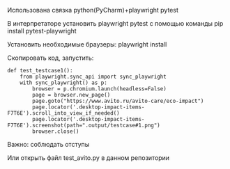 Использована связка python(PyCharm)+playwright pytest

В интерпретаторе установить playwright pytest c помощью команды 
pip install pytest-playwright

Установить необходимые браузеры:
playwright install


Скопировать код, запустить:

    def test_testcase1():
        from playwright.sync_api import sync_playwright
        with sync_playwright() as p:
            browser = p.chromium.launch(headless=False)
            page = browser.new_page()
            page.goto("https://www.avito.ru/avito-care/eco-impact")
            page.locator('.desktop-impact-items-F7T6E').scroll_into_view_if_needed()
            page.locator('.desktop-impact-items-F7T6E').screenshot(path=".output/testcase#1.png")
            browser.close()



Важно: соблюдать отступы

Или открыть файл test_avito.py в данном репозитории
